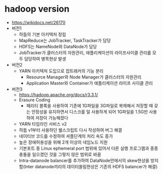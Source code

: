 # hadoop version

* https://wikidocs.net/26170
* 버전1
  * 하둡의 기본 아키텍처 정립
  * MapReduce는 JobTracker, TaskTracker가 담당
  * HDFS는 NameNode와 DataNode가 담당
  * JobTracker가 클러스터의 자원관리, 애플리케이션의 라이프사이클 관리를 모두 담당하여 병목현상 발생
* 버전2
  * YARN 아키텍처 도입으로 잡트래커의 기능 분리
    * Resource Manager와 Node Manager가 클러스터의 자원관리
    * Application Master와 Container가 애플리케이션 라이프 사이클 관리
* 버전3
  * https://hadoop.apache.org/docs/r3.3.1/
  * Erasure Coding
    * 패리티 블록을 사용하여  기존에 1G파일을 3G파일로 복제해서 저장할 때 갖는 안정성을 유지하면서 디스크를 덜 사용하게 되어 1G파일을 1.5G만 사용하여 저장이 가능해졌다
  * YARN 타임라인 서비스 v2
  * 하둡 v1부터 사용하던 쉘스크립트 다시 작성하여 버그 해결
  * 네이티브 코드를 수정하여 셔플단계의 처리 속도 증가
  * 높은 장애허용성을 위해 2개 이상의 네임노드 지원
  * 기본포트 중 Linux ephemeral port 범위에 있어서 다른 실행 프로그램과 종종 충돌을 일으켰던 것을 그렇지 않은 범위로 바꿈
  * Intra-datanode balancer를 추가하여 DataNode안에서의 skew현상을 방지함(Inter datanode끼리의 데이터쏠림현상은 기존의 HDFS balancer가 해결)